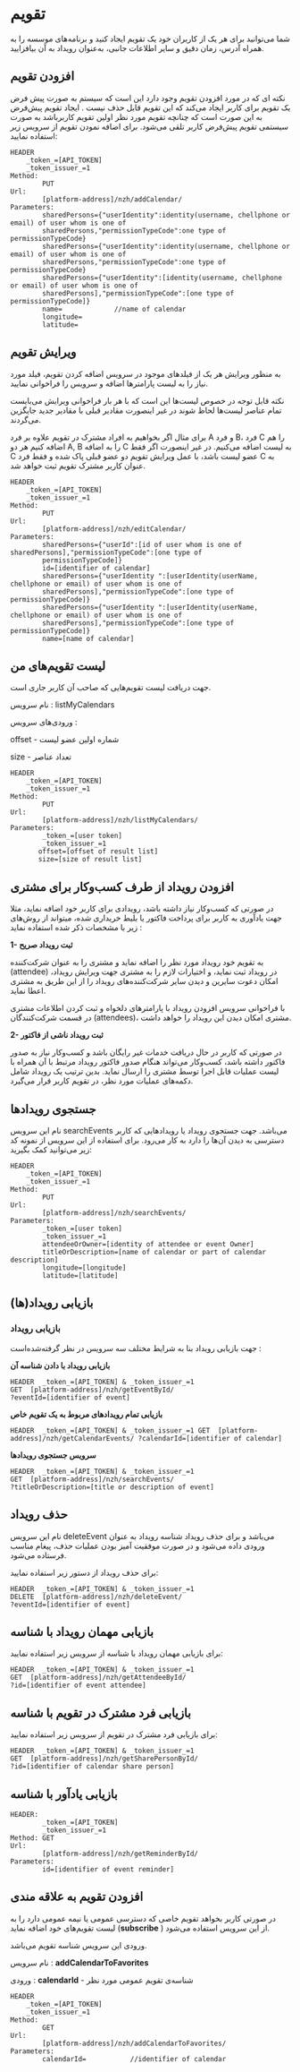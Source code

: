 # تقویم
شما می‌توانید برای هر یک از کاربران خود یک تقویم ایجاد کنید و برنامه‌های موسسه را به همراه آدرس، زمان دقیق و سایر اطلاعات جانبی، به‌عنوان رویداد به آن بیافزایید.

<div class="box-end">
</div>

## افزودن تقویم

نکته ای که در مورد افزودن تقویم وجود دارد این است که سیستم به صورت پیش فرض یک تقویم برای کاربر ایجاد می‌کند که این تقویم قابل حذف نیست . ایجاد تقویم پیش‌فرض به این صورت است که چنانچه تقویم مورد نظر اولین تقویم کاربرباشد به صورت سیستمی تقویم پیش‌فرض کاربر تلقی می‌شود.
برای اضافه نمودن تقویم از سرویس زیر استفاده نمایید:

    HEADER
    	_token_=[API_TOKEN]
    	_token_issuer_=1
    Method:
            PUT
    Url:
            [platform-address]/nzh/addCalendar/
    Parameters:
            sharedPersons={"userIdentity":identity(username, chellphone or email) of user whom is one of 
            sharedPersons,"permissionTypeCode":one type of permissionTypeCode}
            sharedPersons={"userIdentity":identity(username, chellphone or email) of user whom is one of 
            sharedPersons,"permissionTypeCode":one type of permissionTypeCode}
            sharedPersons={"userIdentity":[identity(username, chellphone or email) of user whom is one of 
            sharedPersons],"permissionTypeCode":[one type of permissionTypeCode]}
            name=             //name of calendar
            longitude=
            latitude=

<div class="box-end">
</div>

## ویرایش تقویم

به منظور ویرایش هر یک از فیلدهای موجود در سرویس اضافه کردن تقویم، فیلد مورد نیاز را به لیست پارامترها اضافه و سرویس را فراخوانی نمایید.

نکته قابل توجه در خصوص لیست‌ها این است که با هر بار فراخوانی ویرایش می‌بایست تمام عناصر لیست‌ها لحاظ شوند در غیر اینصورت مقادیر قبلی با مقادیر جدید جایگزین می‌گردند.

برای مثال اگر بخواهیم به افراد مشترک در تقویم علاوه بر فرد A و فرد B، فرد C را هم اضافه کنیم هر دو A, B را به اضافه C به لیست اضافه می‌کنیم. در غیر اینصورت اگر فقط C عضو لیست باشد، با عمل ویرایش تقویم دو عضو قبلی پاک شده و فقط فرد C به عنوان کاربر مشترک تقویم ثبت خواهد شد.

    HEADER
    	_token_=[API_TOKEN]
    	_token_issuer_=1
    Method:
            PUT
    Url:
            [platform-address]/nzh/editCalendar/
    Parameters:
            sharedPersons={"userId":[id of user whom is one of sharedPersons],"permissionTypeCode":[one type of 
            permissionTypeCode]}
            id=[identifier of calendar]
            sharedPersons={"userIdentity ":[userIdentity(userName, chellphone or email) of user whom is one of 
            sharedPersons],"permissionTypeCode":[one type of permissionTypeCode]}
            sharedPersons={"userIdentity ":[userIdentity(userName, chellphone or email) of user whom is one of 
            sharedPersons],"permissionTypeCode":[one type of permissionTypeCode]}
            name=[name of calendar]

<div class="box-end">
</div>

## لیست تقویم‌های من

جهت دریافت لیست تقویم‌هایی که صاحب آن کاربر جاری است.

نام سرویس : listMyCalendars

ورودی‌های سرویس : 

offset - شماره اولین عضو لیست

size -  تعداد عناصر

    HEADER
    	_token_=[API_TOKEN]
    	_token_issuer_=1
    Method:
            PUT
    Url:
            [platform-address]/nzh/listMyCalendars/
    Parameters:
            _token_=[user token]
            _token_issuer_=1
           offset=[offset of result list]
           size=[size of result list]
<div class="box-end">
</div>

## افزودن رویداد از طرف کسب‌و‌کار برای مشتری

در صورتی که کسب‌و‌کار نیاز داشته باشد، رویدادی برای کاربر خود اضافه نماید، مثلا جهت یادآوری به کاربر برای پرداخت فاکتور یا بلیط خریداری شده، میتواند از روش‌های زیر با مشخصات ذکر شده استفاده نماید :

**1- ثبت رویداد صریح**

به تقویم خود رویداد مورد نظر را اضافه نماید و مشتری را به عنوان شرکت‌کننده (attendee) در رویداد ثبت نماید، و اختیارات لازم را به مشتری جهت ویرایش رویداد، امکان دعوت سایرین و دیدن سایر شرکت‌کننده‌های رویداد را از این طریق به مشتری اعطا نماید.

با فراخوانی سرویس افزودن رویداد با پارامترهای دلخواه و ثبت کردن اطلاعات مشتری در قسمت شرکت‌کنندگان (attendees)، مشتری امکان دیدن این رویداد را خواهد داشت.

**2- ثبت رویداد ناشی از فاکتور**

در صورتی که کاربر در حال دریافت خدمات غیر رایگان باشد و کسب‌و‌کار نیاز به صدور فاکتور داشته باشد، کسب‌و‌کار می‌تواند هنگام صدور فاکتور رویداد مرتبط با آن همراه با لیست عملیات قابل اجرا توسط مشتری را ارسال نماید. بدین ترتیب یک رویداد شامل دکمه‌های عملیات مورد نظر، در تقویم کاربر قرار می‌گیرد.

<div class="box-end">
</div>

## جستجوی رویدادها

نام این سرویس searchEvents  می‌باشد. جهت جستجوی رویداد یا رویدادهایی که کاربر دسترسی به دیدن آن‌ها را دارد به کار می‌رود.
برای استفاده از این سرویس از نمونه کد زیر می‌توانید کمک بگیرید: 

    HEADER
    	_token_=[API_TOKEN]
    	_token_issuer_=1
    Method:
            PUT
    Url:
            [platform-address]/nzh/searchEvents/
    Parameters:
            _token_=[user token]
            _token_issuer_=1
            attendeeOrOwner=[identity of attendee or event Owner]
            titleOrDescription=[name of calendar or part of calendar description]
            longitude=[longitude]
            latitude=[latitude]


<div class="box-end">
</div>

## بازیابی رویداد(ها)

### بازیابی رویداد

جهت بازیابی رویداد بنا به شرایط مختلف سه سرویس در نظر گرفته‌شده‌است :

 **بازیابی رویداد با دادن شناسه آن**

    HEADER  _token_=[API_TOKEN] & _token_issuer_=1
    GET  [platform-address]/nzh/getEventById/
    ?eventId=[identifier of event]

 **بازیابی تمام رویدادهای مربوط به یک تقویم خاص**

    HEADER  _token_=[API_TOKEN] & _token_issuer_=1 GET  [platform-address]/nzh/getCalendarEvents/ ?calendarId=[identifier of calendar]

**سرویس جستجوی رویدادها**

    HEADER  _token_=[API_TOKEN] & _token_issuer_=1
    GET  [platform-address]/nzh/searchEvents/
    ?titleOrDescription=[title or description of event]

<div class="box-end">
</div>

## حذف رویداد

نام این سرویس  deleteEvent می‌باشد و برای حذف رویداد شناسه رویداد به عنوان ورودی داده می‌شود و در صورت موفقیت آمیز بودن عملیات حذف، پیغام مناسب فرستاده می‌شود.

برای حذف رویداد از دستور زیر استفاده نمایید:

    HEADER  _token_=[API_TOKEN] & _token_issuer_=1
    DELETE  [platform-address]/nzh/deleteEvent/
    ?eventId=[identifier of event]
<div class="box-end">
</div>

## بازیابی مهمان رویداد با شناسه

برای بازیابی مهمان رویداد با شناسه از سرویس زیر استفاده نمایید:

    HEADER  _token_=[API_TOKEN] & _token_issuer_=1
    GET  [platform-address]/nzh/getAttendeeById/
    ?id=[identifier of event attendee]
<div class="box-end">
</div>

## بازیابی فرد مشترک در تقویم با شناسه
برای بازیابی فرد مشترک در تقویم از سرویس زیر استفاده نمایید:

    HEADER  _token_=[API_TOKEN] & _token_issuer_=1
    GET  [platform-address]/nzh/getSharePersonById/
    ?id=[identifier of calendar share person]
<div class="box-end">
</div>

##  بازیابی یادآور با شناسه

    HEADER:
            _token_=[API_TOKEN]
            _token_issuer_=1
    Method: GET
    Url:
            [platform-address]/nzh/getReminderById/
    Parameters:
            id=[identifier of event reminder]

<div class="box-end">
</div>

## افزودن تقویم به علاقه مندی

در صورتی کاربر بخواهد تقویم خاصی که دسترسی عمومی یا نیمه عمومی دارد را به لیست تقویم‌های خود اضافه نماید (**subscribe**  ) از این سرویس استفاده می‌شود.

ورودی این سرویس شناسه تقویم می‌باشد.

نام سرویس : **addCalendarToFavorites**

ورودی : **calendarId** - شناسه‌ی تقویم عمومی مورد نظر

    HEADER
    	_token_=[API_TOKEN]
    	_token_issuer_=1
    Method:
            GET
    Url:
            [platform-address]/nzh/addCalendarToFavorites/
    Parameters:
            calendarId=           //identifier of calendar

<div class="box-end">
</div>
